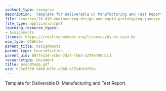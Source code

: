 ```yaml
---
content_type: resource
description: 'Template for Deliverable D: Manufacturing and Test Report.'
file: /courses/16-810-engineering-design-and-rapid-prototyping-january-iap-2007/b23e53209466b70ca068b1314b74f98a_assndtemp.pdf
file_type: application/pdf
learning_resource_types:
- Assignments
license: https://creativecommons.org/licenses/by-nc-sa/4.0/
ocw_type: OCWFile
parent_title: Assignments
parent_type: CourseSection
parent_uid: b0ffe134-ecbe-7daf-fb6d-5279bf90d1c1
resourcetype: Document
title: assndtemp.pdf
uid: b23e5320-9466-b70c-a068-b1314b74f98a
---
```

Template for Deliverable D: Manufacturing and Test Report.